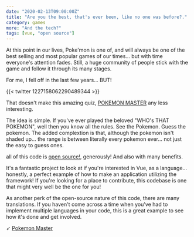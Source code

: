 ```yaml
---
date: "2020-02-13T09:00:00Z"
title: "Are you the best, that's ever been, like no one was before?."
category: games
more: "And the tech?"
tags: [vue, "open source"]
---
```


At this point in our lives, Poke'mon is one of, and will always be one of the best selling and most popular games of our times... but with time everyone's attention fades. Still, a huge community of people stick with the game and follow it through its many stages.

For me, I fell off in the last few years... BUT!

{{< twitter 1227158062290489344 >}}

That doesn't make this amazing quiz, [POKEMON MASTER](https://weichiachang.github.io/pokemon-master/#/game) any less interesting.

The idea is simple. If you've ever played the beloved "WHO's THAT POKEMON", well then you know all the rules. See the Pokemon. Guess the pokemon. The added complextion is that, although the pokemon isn't shaded up... the range is between literally every pokemon ever... not just the easy to guess ones.

<!--more-->

all of this code is [open source!](https://github.com/WeiChiaChang/pokemon-master), generously! And also with many benefits.

It's a fantastic project to look at if you're interested in Vue, as a language... honestly, a perfect example of how to make an application utilizing the framework! If you're looking for a place to contribute, this codebase is one that might very well be the one for you!

As another perk of the open-source nature of this code, there are many translations. If you haven't come across a time when you've had to implement multiple languages in your code, this is a great example to see how it's done and get involved.

➶ [Pokemon Master](https://weichiachang.github.io/pokemon-master/#/game)  
